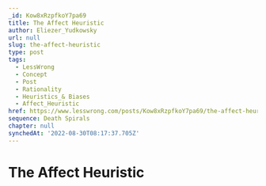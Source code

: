 ```yaml
---
_id: Kow8xRzpfkoY7pa69
title: The Affect Heuristic
author: Eliezer_Yudkowsky
url: null
slug: the-affect-heuristic
type: post
tags:
  - LessWrong
  - Concept
  - Post
  - Rationality
  - Heuristics_& Biases
  - Affect_Heuristic
href: https://www.lesswrong.com/posts/Kow8xRzpfkoY7pa69/the-affect-heuristic
sequence: Death Spirals
chapter: null
synchedAt: '2022-08-30T08:17:37.705Z'
---
```


# The Affect Heuristic
